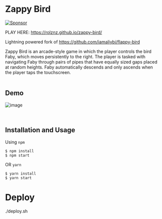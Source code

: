 # Zappy Bird

[![Sponsor](https://lnfly.albylabs.com/api/apps/386/proxy/api/badge/d8121pjpenc)](https://lnfly.albylabs.com/api/apps/386/view?sponsor=d8121pjpenc)

PLAY HERE: https://rolznz.github.io/zappy-bird/

Lightning powered fork of https://github.com/iamaliybi/flappy-bird

Zappy Bird is an arcade-style game in which the player controls the bird Faby, which moves persistently to the right. The player is tasked with navigating Faby through pairs of pipes that have equally sized gaps placed at random heights. Faby automatically descends and only ascends when the player taps the touchscreen.
<br />
<br />

## Demo
![image](https://github.com/user-attachments/assets/fb41c0e6-38c3-46f3-a7ca-e2a379580948)


<br />

## Installation and Usage
Using `npm`
    
	$ npm install
	$ npm start

OR `yarn`
    
	$ yarn install
	$ yarn start

# Deploy

./deploy.sh
